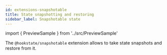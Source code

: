 ```yaml
---
id: extensions-snapshotable
title: State snapshotting and restoring
sidebar_label: Snapshotable state
---
```


import { PreviewSample } from '../src/PreviewSample'

The `@hookstate/snapshotable` extension allows to take state snapshots and restore from it.

<PreviewSample example="plugin-snapshotable" />
